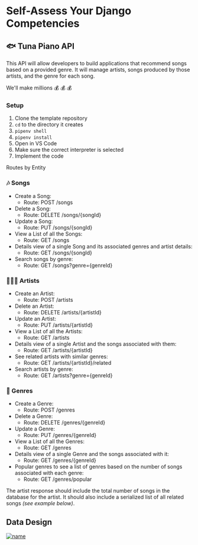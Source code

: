 # Self-Assess Your Django Competencies

## 🐟 Tuna Piano API

This API will allow developers to build applications that recommend songs based on a provided genre. It will manage artists, songs produced by those artists, and the genre for each song.

We'll make millions 💰 💰 💰


### Setup

1. Clone the template repository
2. `cd` to the directory it creates
3. `pipenv shell`
4. `pipenv install`
5. Open in VS Code
6. Make sure the correct interpreter is selected
7. Implement the code


Routes by Entity

### 🎶 Songs
- Create a Song:
    - Route: POST /songs
- Delete a Song:
    - Route: DELETE /songs/{songId}
- Update a Song:
    - Route: PUT /songs/{songId}
- View a List of all the Songs:
    - Route: GET /songs
- Details view of a single Song and its associated genres and artist details:
    - Route: GET /songs/{songId}
- Search songs by genre:
    - Route: GET /songs?genre={genreId}

### 👩🏾‍🎤 Artists
- Create an Artist:
    - Route: POST /artists
- Delete an Artist:
    - Route: DELETE /artists/{artistId}
- Update an Artist:
    - Route: PUT /artists/{artistId}
- View a List of all the Artists:
    - Route: GET /artists
- Details view of a single Artist and the songs associated with them:
    - Route: GET /artists/{artistId}
- See related artists with similar genres:
    - Route: GET /artists/{artistId}/related
- Search artists by genre:
    - Route: GET /artists?genre={genreId}

### 🎸 Genres
- Create a Genre:
    - Route: POST /genres
- Delete a Genre:
    - Route: DELETE /genres/{genreId}
- Update a Genre:
    - Route: PUT /genres/{genreId}
- View a List of all the Genres:
    - Route: GET /genres
- Details view of a single Genre and the songs associated with it:
    - Route: GET /genres/{genreId}
- Popular genres to see a list of genres based on the number of songs associated with each genre:
    - Route: GET /genres/popular

The artist response should include the total number of songs in the database for the artist. It should also include a serialized list of all related songs _(see example below)_.

## Data Design

[![name](https://github.com/TrinityChristiana/django-api-assessment/assets/31781724/a39bab27-bc1e-4a42-9ecc-ab96130bb509)](https://dbdocs.io/trinitycterry/Tuna-Piano-API?view=relationships)
